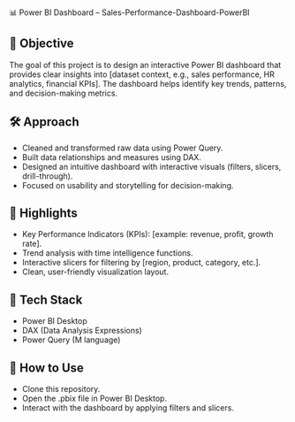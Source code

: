 📊 Power BI Dashboard – Sales-Performance-Dashboard-PowerBI

## 🎯 Objective
The goal of this project is to design an interactive Power BI dashboard that provides clear insights into [dataset context, e.g., sales performance, HR analytics, financial KPIs]. 
The dashboard helps identify key trends, patterns, and decision-making metrics.

## 🛠️ Approach
- Cleaned and transformed raw data using Power Query.
- Built data relationships and measures using DAX.
- Designed an intuitive dashboard with interactive visuals (filters, slicers, drill-through).
- Focused on usability and storytelling for decision-making.

## 📌 Highlights
- Key Performance Indicators (KPIs): [example: revenue, profit, growth rate].
- Trend analysis with time intelligence functions.
- Interactive slicers for filtering by [region, product, category, etc.].
- Clean, user-friendly visualization layout.

## 🧰 Tech Stack
- Power BI Desktop
- DAX (Data Analysis Expressions)
- Power Query (M language)

## 🚀 How to Use
- Clone this repository.
- Open the .pbix file in Power BI Desktop.
- Interact with the dashboard by applying filters and slicers.
